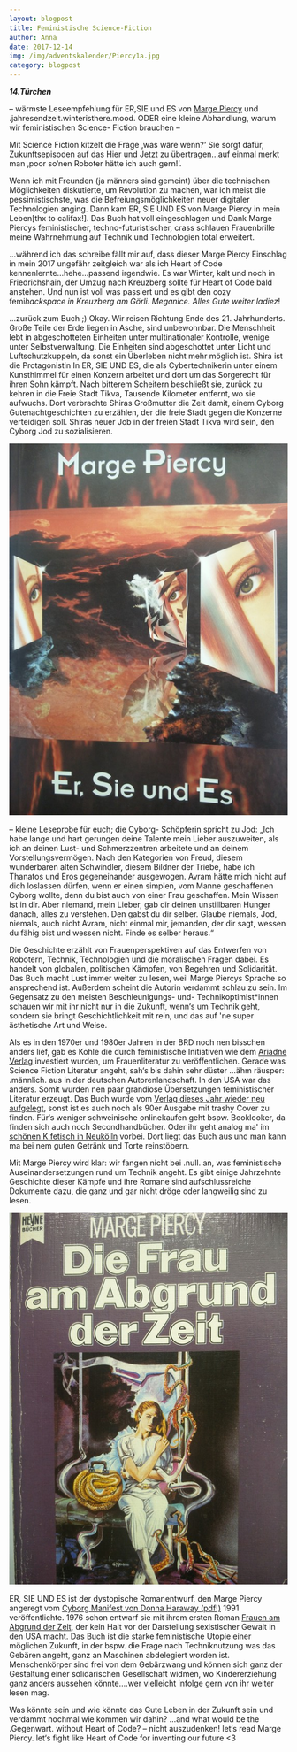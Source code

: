 ```yaml
---
layout: blogpost
title: Feministische Science-Fiction
author: Anna
date: 2017-12-14
img: /img/adventskalender/Piercy1a.jpg
category: blogpost
---
```


***14.Türchen***

– wärmste Leseempfehlung für ER,SIE und ES von [Marge Piercy](https://margepiercy.com/) und .jahresendzeit.winteristhere.mood. ODER eine kleine Abhandlung, warum wir feministischen Science- Fiction brauchen –

Mit Science Fiction kitzelt die Frage ‚was wäre wenn?‘ Sie sorgt dafür, Zukunftsepisoden auf das Hier und Jetzt zu übertragen...auf einmal merkt man ‚poor so‘nen Roboter hätte ich auch gern!‘.

Wenn ich mit Freunden (ja männers sind gemeint) über die technischen Möglichkeiten diskutierte, um Revolution zu machen, war ich meist die pessimistischste, was die Befreiungsmöglichkeiten neuer digitaler Technologien anging. Dann kam ER, SIE UND ES von Marge Piercy in mein Leben[thx to califax!]. Das Buch hat voll eingeschlagen und Dank Marge Piercys feministischer, techno-futuristischer, crass schlauen Frauenbrille meine Wahrnehmung auf Technik und Technologien total erweitert.

...während ich das schreibe fällt mir auf, dass dieser Marge Piercy Einschlag in mein 2017 ungefähr zeitgleich war als ich Heart of Code kennenlernte...hehe...passend irgendwie. Es war Winter, kalt und noch in Friedrichshain, der Umzug nach Kreuzberg sollte für Heart of Code bald anstehen. Und nun ist voll was passiert und es gibt den cozy femi*hackspace in Kreuzberg am Görli. Meganice. Alles Gute weiter ladiez*!

...zurück zum Buch ;)
Okay. Wir reisen Richtung Ende des 21. Jahrhunderts. Große Teile der Erde liegen in Asche, sind unbewohnbar. Die Menschheit lebt in abgeschotteten Einheiten unter multinationaler Kontrolle, wenige unter Selbstverwaltung. Die Einheiten sind abgeschottet unter Licht und Luftschutzkuppeln, da sonst ein Überleben nicht mehr möglich ist. Shira ist die Protagonistin In ER, SIE UND ES, die als Cybertechnikerin unter einem Kunsthimmel für einen Konzern arbeitet und dort um das Sorgerecht für ihren Sohn kämpft. Nach bitterem Scheitern beschließt sie, zurück zu kehren in die Freie Stadt Tikva, Tausende Kilometer entfernt, wo sie aufwuchs. Dort verbrachte Shiras Großmutter die Zeit damit, einem Cyborg Gutenachtgeschichten zu erzählen, der die freie Stadt gegen die Konzerne verteidigen soll. Shiras neuer Job in der freien Stadt Tikva wird sein, den Cyborg Jod zu sozialisieren.

![](/img/adventskalender/Piercy1.jpg)


– kleine Leseprobe für euch; die Cyborg- Schöpferin spricht zu Jod:
„Ich habe lange und hart gerungen deine Talente mein Lieber auszuweiten, als ich an deinen Lust- und Schmerzzentren arbeitete und an deinem Vorstellungsvermögen. Nach den Kategorien von Freud, diesem wunderbaren alten Schwindler, diesem Bildner der Triebe, habe ich Thanatos und Eros gegeneinander ausgewogen. Avram hätte mich nicht auf dich loslassen dürfen, wenn er einen simplen, vom Manne geschaffenen Cyborg wollte, denn du bist auch von einer Frau geschaffen. Mein Wissen ist in dir. Aber niemand, mein Lieber, gab dir deinen unstillbaren Hunger danach, alles zu verstehen. Den gabst du dir selber. Glaube niemals, Jod, niemals, auch nicht Avram, nicht einmal mir, jemanden, der dir sagt, wessen du fähig bist und wessen nicht. Finde es selber heraus.“

Die Geschichte erzählt von Frauenperspektiven auf das Entwerfen von Robotern, Technik, Technologien und die moralischen Fragen dabei. Es handelt von globalen, politischen Kämpfen, von Begehren und Solidarität. Das Buch macht Lust immer weiter zu lesen, weil Marge Piercys Sprache so ansprechend ist. Außerdem scheint die Autorin verdammt schlau zu sein. Im Gegensatz zu den meisten Beschleunigungs- und- Technikoptimist*innen schauen wir mit ihr nicht nur in die Zukunft, wenn‘s um Technik geht, sondern sie bringt Geschichtlichkeit mit rein, und das auf 'ne super ästhetische Art und Weise.

Als es in den 1970er und 1980er Jahren in der BRD noch nen bisschen anders lief, gab es Kohle die durch feministische Initiativen wie dem [Ariadne Verlag](https://de.wikipedia.org/wiki/Ariadne_Kriminalromane) investiert wurden, um Frauenliteratur zu veröffentlichen. Gerade was Science Fiction Literatur angeht, sah‘s bis dahin sehr düster ...ähm räusper: .männlich. aus in der deutschen Autorenlandschaft. In den USA war das anders. Somit wurden nen paar grandiose Übersetzungen feministischer Literatur erzeugt. Das Buch wurde vom [Verlag dieses Jahr wieder neu aufgelegt](https://argument.de/produkt/er-sie-und-es/), sonst ist es auch noch als 90er Ausgabe mit trashy Cover zu finden. Für‘s weniger schweinische onlinekaufen geht bspw. Booklooker, da finden sich auch noch Secondhandbücher. Oder ihr geht analog ma' im [schönen K.fetisch in Neukölln](http://kfetisch.blogsport.de/) vorbei. Dort liegt das Buch aus und man kann ma bei nem guten Getränk und Torte reinstöbern.


Mit Marge Piercy wird klar: wir fangen nicht bei .null. an, was feministische Auseinandersetzungen rund um Technik angeht. Es gibt einige Jahrzehnte Geschichte dieser Kämpfe und ihre Romane sind aufschlussreiche Dokumente dazu, die ganz und gar nicht dröge oder langweilig sind zu lesen.


![](/img/adventskalender/Piercy2.jpg)

ER, SIE UND ES ist der dystopische Romanentwurf, den Marge Piercy angeregt vom [Cyborg Manifest von Donna Haraway (pdf!)](http://www.medientheorie.com/doc/haraway_manifesto.pdf) 1991 veröffentlichte. 1976 schon entwarf sie mit ihrem ersten Roman [Frauen am Abgrund der Zeit](https://argument.de/produkt/frau-am-abgrund-der-zeit-zur-zeit-nicht-lieferbar/), der kein Halt vor der Darstellung sexistischer Gewalt in den USA macht. Das Buch ist die starke feministische Utopie einer möglichen Zukunft, in der bspw. die Frage nach Techniknutzung was das Gebären angeht, ganz an Maschinen abdelegiert worden ist. Menschenkörper sind frei von dem Gebärzwang und können sich ganz der Gestaltung einer solidarischen Gesellschaft widmen, wo Kindererziehung ganz anders aussehen könnte….wer vielleicht infolge gern von ihr weiter lesen mag.

Was könnte sein und wie könnte das Gute Leben in der Zukunft sein und verdammt nochmal wie kommen wir dahin? ...and what would be the .Gegenwart. without Heart of Code? – nicht auszudenken! let‘s read Marge Piercy. let‘s fight like Heart of Code for inventing our future <3

